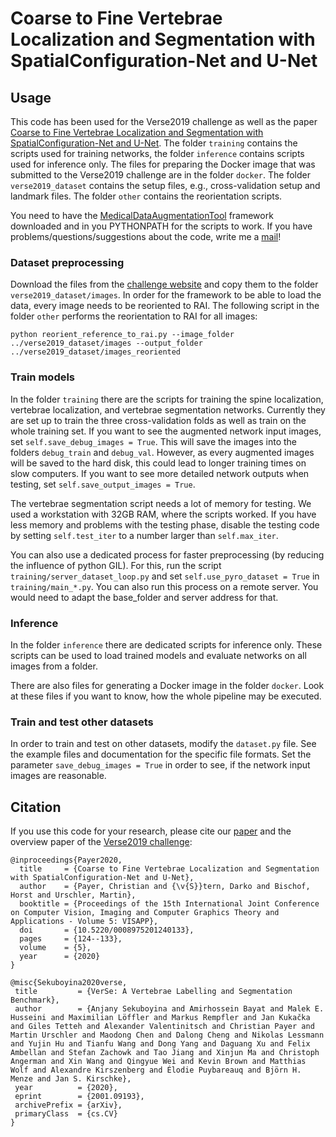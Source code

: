 # Coarse to Fine Vertebrae Localization and Segmentation with SpatialConfiguration-Net and U-Net

## Usage
This code has been used for the Verse2019 challenge as well as the paper [Coarse to Fine Vertebrae Localization and Segmentation with SpatialConfiguration-Net and U-Net](https://doi.org/10.5220/0008975201240133). The folder `training` contains the scripts used for training networks, the folder `inference` contains scripts used for inference only. The files for preparing the Docker image that was submitted to the Verse2019 challenge are in the folder `docker`. The folder `verse2019_dataset` contains the setup files, e.g., cross-validation setup and landmark files. The folder `other` contains the reorientation scripts.

You need to have the [MedicalDataAugmentationTool](https://github.com/christianpayer/MedicalDataAugmentationTool) framework downloaded and in you PYTHONPATH for the scripts to work.
If you have problems/questions/suggestions about the code, write me a [mail](mailto:christian.payer@gmx.net)!

### Dataset preprocessing
Download the files from the [challenge website](https://verse2019.grand-challenge.org/) and copy them to the folder `verse2019_dataset/images`. In order for the framework to be able to load the data, every image needs to be reoriented to RAI. The following script in the folder `other` performs the reorientation to RAI for all images:

`python reorient_reference_to_rai.py --image_folder ../verse2019_dataset/images --output_folder ../verse2019_dataset/images_reoriented`

### Train models
In the folder `training` there are the scripts for training the spine localization, vertebrae localization, and vertebrae segmentation networks. Currently they are set up to train the three cross-validation folds as well as train on the whole training set. If you want to see the augmented network input images, set `self.save_debug_images = True`. This will save the images into the folders `debug_train` and `debug_val`. However, as every augmented images will be saved to the hard disk, this could lead to longer training times on slow computers.
If you want to see more detailed network outputs when testing, set `self.save_output_images = True`.

The vertebrae segmentation script needs a lot of memory for testing. We used a workstation with 32GB RAM, where the scripts worked. If you have less memory and problems with the testing phase, disable the testing code by setting `self.test_iter` to a number larger than `self.max_iter`.

You can also use a dedicated process for faster preprocessing (by reducing the influence of python GIL). For this, run the script `training/server_dataset_loop.py` and set `self.use_pyro_dataset = True` in `training/main_*.py`. You can also run this process on a remote server. You would need to adapt the base_folder and server address for that.

### Inference
In the folder `inference` there are dedicated scripts for inference only. These scripts can be used to load trained models and evaluate networks on all images from a folder.

There are also files for generating a Docker image in the folder `docker`. Look at these files if you want to know, how the whole pipeline may be executed.

### Train and test other datasets
In order to train and test on other datasets, modify the `dataset.py` file. See the example files and documentation for the specific file formats. Set the parameter `save_debug_images = True` in order to see, if the network input images are reasonable.

## Citation
If you use this code for your research, please cite our [paper](https://doi.org/10.5220/0008975201240133) and the overview paper of the [Verse2019 challenge](https://arxiv.org/abs/2001.09193):

```
@inproceedings{Payer2020,
  title     = {Coarse to Fine Vertebrae Localization and Segmentation with SpatialConfiguration-Net and U-Net},
  author    = {Payer, Christian and {\v{S}}tern, Darko and Bischof, Horst and Urschler, Martin},
  booktitle = {Proceedings of the 15th International Joint Conference on Computer Vision, Imaging and Computer Graphics Theory and Applications - Volume 5: VISAPP},
  doi       = {10.5220/0008975201240133},
  pages     = {124--133},
  volume    = {5},
  year      = {2020}
}
```

```
@misc{Sekuboyina2020verse,
 title         = {VerSe: A Vertebrae Labelling and Segmentation Benchmark},
 author        = {Anjany Sekuboyina and Amirhossein Bayat and Malek E. Husseini and Maximilian Löffler and Markus Rempfler and Jan Kukačka and Giles Tetteh and Alexander Valentinitsch and Christian Payer and Martin Urschler and Maodong Chen and Dalong Cheng and Nikolas Lessmann and Yujin Hu and Tianfu Wang and Dong Yang and Daguang Xu and Felix Ambellan and Stefan Zachowk and Tao Jiang and Xinjun Ma and Christoph Angerman and Xin Wang and Qingyue Wei and Kevin Brown and Matthias Wolf and Alexandre Kirszenberg and Élodie Puybareauq and Björn H. Menze and Jan S. Kirschke},
 year          = {2020},
 eprint        = {2001.09193},
 archivePrefix = {arXiv},
 primaryClass  = {cs.CV}
}
```
